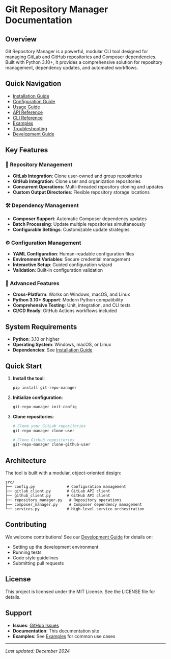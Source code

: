 # Git Repository Manager Documentation

## Overview

Git Repository Manager is a powerful, modular CLI tool designed for managing GitLab and GitHub repositories and Composer dependencies. Built with Python 3.10+, it provides a comprehensive solution for repository management, dependency updates, and automated workflows.

## Quick Navigation

- [Installation Guide](installation.md)
- [Configuration Guide](configuration.md)
- [Usage Guide](usage.md)
- [API Reference](api.md)
- [CLI Reference](cli.md)
- [Examples](examples.md)
- [Troubleshooting](troubleshooting.md)
- [Development Guide](development.md)

## Key Features

### 🔄 Repository Management
- **GitLab Integration**: Clone user-owned and group repositories
- **GitHub Integration**: Clone user and organization repositories
- **Concurrent Operations**: Multi-threaded repository cloning and updates
- **Custom Output Directories**: Flexible repository storage locations

### 🛠️ Dependency Management
- **Composer Support**: Automatic Composer dependency updates
- **Batch Processing**: Update multiple repositories simultaneously
- **Configurable Settings**: Customizable update strategies

### ⚙️ Configuration Management
- **YAML Configuration**: Human-readable configuration files
- **Environment Variables**: Secure credential management
- **Interactive Setup**: Guided configuration wizard
- **Validation**: Built-in configuration validation

### 🚀 Advanced Features
- **Cross-Platform**: Works on Windows, macOS, and Linux
- **Python 3.10+ Support**: Modern Python compatibility
- **Comprehensive Testing**: Unit, integration, and CLI tests
- **CI/CD Ready**: GitHub Actions workflows included

## System Requirements

- **Python**: 3.10 or higher
- **Operating System**: Windows, macOS, or Linux
- **Dependencies**: See [Installation Guide](installation.md)

## Quick Start

1. **Install the tool**:
   ```bash
   pip install git-repo-manager
   ```

2. **Initialize configuration**:
   ```bash
   git-repo-manager init-config
   ```

3. **Clone repositories**:
   ```bash
   # Clone your GitLab repositories
   git-repo-manager clone-user
   
   # Clone GitHub repositories
   git-repo-manager clone-github-user
   ```

## Architecture

The tool is built with a modular, object-oriented design:

```
src/
├── config.py              # Configuration management
├── gitlab_client.py       # GitLab API client
├── github_client.py       # GitHub API client
├── repository_manager.py   # Repository operations
├── composer_manager.py     # Composer dependency management
└── services.py            # High-level service orchestration
```

## Contributing

We welcome contributions! See our [Development Guide](development.md) for details on:
- Setting up the development environment
- Running tests
- Code style guidelines
- Submitting pull requests

## License

This project is licensed under the MIT License. See the LICENSE file for details.

## Support

- **Issues**: [GitHub Issues](https://github.com/turahe/git-repo-manager/issues)
- **Documentation**: This documentation site
- **Examples**: See [Examples](examples.md) for common use cases

---

*Last updated: December 2024* 